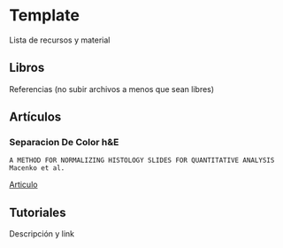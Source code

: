 # Template

Lista de recursos y material

## Libros

Referencias (no subir archivos a menos que sean libres)

## Artículos

### Separacion De Color h&E
	A METHOD FOR NORMALIZING HISTOLOGY SLIDES FOR QUANTITATIVE ANALYSIS
	Macenko et al.
[Articulo](http://wwwx.cs.unc.edu/~mn/sites/default/files/macenko2009.pdf)

## Tutoriales

Descripción y link


	


